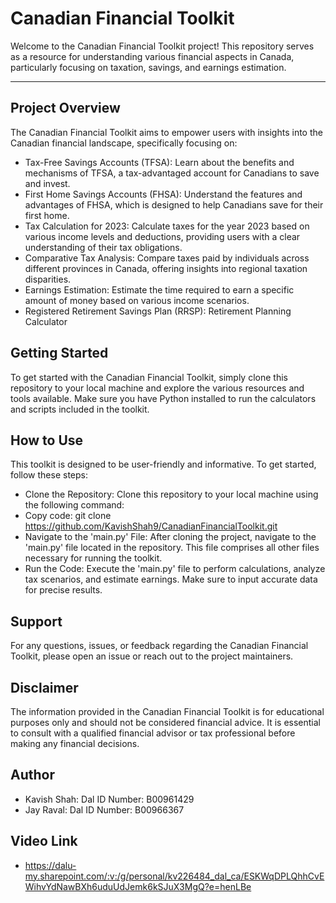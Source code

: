 # Canadian Financial Toolkit
Welcome to the Canadian Financial Toolkit project! This repository serves as a resource for understanding various financial aspects in Canada, particularly focusing on taxation, savings, and earnings estimation.

---------------------------------------------------------------------------------------------------------------------------------------------------------------------------------------------------------------------

## Project Overview
The Canadian Financial Toolkit aims to empower users with insights into the Canadian financial landscape, specifically focusing on:

- Tax-Free Savings Accounts (TFSA): Learn about the benefits and mechanisms of TFSA, a tax-advantaged account for Canadians to save and invest.
- First Home Savings Accounts (FHSA): Understand the features and advantages of FHSA, which is designed to help Canadians save for their first home.
- Tax Calculation for 2023: Calculate taxes for the year 2023 based on various income levels and deductions, providing users with a clear understanding of their tax obligations.
- Comparative Tax Analysis: Compare taxes paid by individuals across different provinces in Canada, offering insights into regional taxation disparities.
- Earnings Estimation: Estimate the time required to earn a specific amount of money based on various income scenarios.
- Registered Retirement Savings Plan (RRSP): Retirement Planning Calculator

## Getting Started
To get started with the Canadian Financial Toolkit, simply clone this repository to your local machine and explore the various resources and tools available. Make sure you have Python installed to run the calculators and scripts included in the toolkit.

## How to Use
This toolkit is designed to be user-friendly and informative. To get started, follow these steps:

- Clone the Repository: Clone this repository to your local machine using the following command:
- Copy code: git clone https://github.com/KavishShah9/CanadianFinancialToolkit.git
- Navigate to the 'main.py' File: After cloning the project, navigate to the 'main.py' file located in the repository. This file comprises all other files necessary for running the toolkit.
- Run the Code: Execute the 'main.py' file to perform calculations, analyze tax scenarios, and estimate earnings. Make sure to input accurate data for precise results.

## Support
For any questions, issues, or feedback regarding the Canadian Financial Toolkit, please open an issue or reach out to the project maintainers.

## Disclaimer
The information provided in the Canadian Financial Toolkit is for educational purposes only and should not be considered financial advice. It is essential to consult with a qualified financial advisor or tax professional before making any financial decisions.

## Author
- Kavish Shah: Dal ID Number: B00961429
- Jay Raval: Dal ID Number: B00966367

## Video Link
- https://dalu-my.sharepoint.com/:v:/g/personal/kv226484_dal_ca/ESKWqDPLQhhCvEWihvYdNawBXh6uduUdJemk6kSJuX3MgQ?e=henLBe
